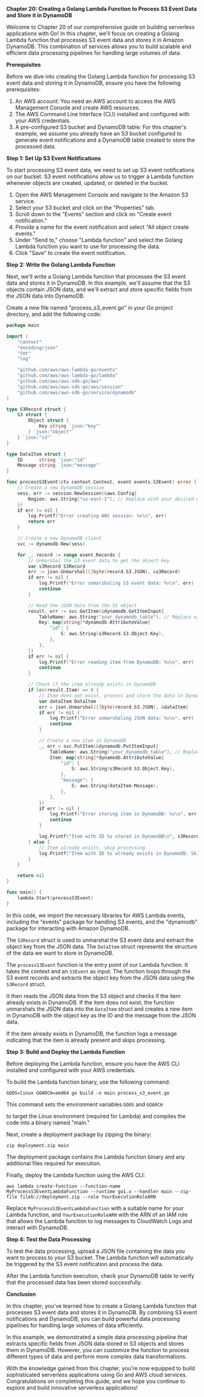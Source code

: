 **Chapter 20: Creating a Golang Lambda Function to Process S3 Event Data and Store it in DynamoDB**

Welcome to Chapter 20 of our comprehensive guide on building serverless applications with Go! In this chapter, we'll focus on creating a Golang Lambda function that processes S3 event data and stores it in Amazon DynamoDB. This combination of services allows you to build scalable and efficient data processing pipelines for handling large volumes of data.

**Prerequisites**

Before we dive into creating the Golang Lambda function for processing S3 event data and storing it in DynamoDB, ensure you have the following prerequisites:

1. An AWS account: You need an AWS account to access the AWS Management Console and create AWS resources.
2. The AWS Command Line Interface (CLI) installed and configured with your AWS credentials.
3. A pre-configured S3 bucket and DynamoDB table: For this chapter's example, we assume you already have an S3 bucket configured to generate event notifications and a DynamoDB table created to store the processed data.

**Step 1: Set Up S3 Event Notifications**

To start processing S3 event data, we need to set up S3 event notifications on our bucket. S3 event notifications allow us to trigger a Lambda function whenever objects are created, updated, or deleted in the bucket.

1. Open the AWS Management Console and navigate to the Amazon S3 service.
2. Select your S3 bucket and click on the "Properties" tab.
3. Scroll down to the "Events" section and click on "Create event notification."
4. Provide a name for the event notification and select "All object create events."
5. Under "Send to," choose "Lambda function" and select the Golang Lambda function you want to use for processing the data.
6. Click "Save" to create the event notification.

**Step 2: Write the Golang Lambda Function**

Next, we'll write a Golang Lambda function that processes the S3 event data and stores it in DynamoDB. In this example, we'll assume that the S3 objects contain JSON data, and we'll extract and store specific fields from the JSON data into DynamoDB.

Create a new file named "process_s3_event.go" in your Go project directory, and add the following code:

```go
package main

import (
	"context"
	"encoding/json"
	"fmt"
	"log"

	"github.com/aws/aws-lambda-go/events"
	"github.com/aws/aws-lambda-go/lambda"
	"github.com/aws/aws-sdk-go/aws"
	"github.com/aws/aws-sdk-go/aws/session"
	"github.com/aws/aws-sdk-go/service/dynamodb"
)

type S3Record struct {
	S3 struct {
		Object struct {
			Key string `json:"key"`
		} `json:"object"`
	} `json:"s3"`
}

type DataItem struct {
	ID      string `json:"id"`
	Message string `json:"message"`
}

func processS3Event(ctx context.Context, event events.S3Event) error {
	// Create a new DynamoDB session
	sess, err := session.NewSession(&aws.Config{
		Region: aws.String("us-east-1"), // Replace with your desired AWS region
	})
	if err != nil {
		log.Printf("Error creating AWS session: %v\n", err)
		return err
	}

	// Create a new DynamoDB client
	svc := dynamodb.New(sess)

	for _, record := range event.Records {
		// Unmarshal the S3 event data to get the object key
		var s3Record S3Record
		err := json.Unmarshal([]byte(record.S3.JSON), &s3Record)
		if err != nil {
			log.Printf("Error unmarshaling S3 event data: %v\n", err)
			continue
		}

		// Read the JSON data from the S3 object
		result, err := svc.GetItem(&dynamodb.GetItemInput{
			TableName: aws.String("your_dynamodb_table"), // Replace with the name of your DynamoDB table
			Key: map[string]*dynamodb.AttributeValue{
				"id": {
					S: aws.String(s3Record.S3.Object.Key),
				},
			},
		})
		if err != nil {
			log.Printf("Error reading item from DynamoDB: %v\n", err)
			continue
		}

		// Check if the item already exists in DynamoDB
		if len(result.Item) == 0 {
			// Item does not exist, process and store the data in DynamoDB
			var dataItem DataItem
			err = json.Unmarshal([]byte(record.S3.JSON), &dataItem)
			if err != nil {
				log.Printf("Error unmarshaling JSON data: %v\n", err)
				continue
			}

			// Create a new item in DynamoDB
			_, err = svc.PutItem(&dynamodb.PutItemInput{
				TableName: aws.String("your_dynamodb_table"), // Replace with the name of your DynamoDB table
				Item: map[string]*dynamodb.AttributeValue{
					"id": {
						S: aws.String(s3Record.S3.Object.Key),
					},
					"message": {
						S: aws.String(dataItem.Message),
					},
				},
			})
			if err != nil {
				log.Printf("Error storing item in DynamoDB: %v\n", err)
				continue
			}

			log.Printf("Item with ID %s stored in DynamoDB\n", s3Record.S3.Object.Key)
		} else {
			// Item already exists, skip processing
			log.Printf("Item with ID %s already exists in DynamoDB. Skipping processing.\n", s3Record.S3.Object.Key)
		}
	}

	return nil
}

func main() {
	lambda.Start(processS3Event)
}
```

In this code, we import the necessary libraries for AWS Lambda events, including the "events" package for handling S3 events, and the "dynamodb" package for interacting with Amazon DynamoDB.

The `S3Record` struct is used to unmarshal the S3 event data and extract the object key from the JSON data. The `DataItem` struct represents the structure of the data we want to store in DynamoDB.

The `processS3Event` function is the entry point of our Lambda function. It takes the context and an `S3Event` as input. The function loops through the S3 event records and extracts the object key from the JSON data using the `S3Record` struct.

It then reads the JSON data from the S3 object and checks if the item already exists in DynamoDB. If the item does not exist, the function unmarshals the JSON data into the `DataItem` struct and creates a new item in DynamoDB with the object key as the ID and the message from the JSON data.

If the item already exists in DynamoDB, the function logs a message indicating that the item is already present and skips processing.

**Step 3: Build and Deploy the Lambda Function**

Before deploying the Lambda function, ensure you have the AWS CLI installed and configured with your AWS credentials.

To build the Lambda function binary, use the following command:

```
GOOS=linux GOARCH=amd64 go build -o main process_s3_event.go
```

This command sets the environment variables `GOOS` and `GOARCH`

 to target the Linux environment (required for Lambda) and compiles the code into a binary named "main."

Next, create a deployment package by zipping the binary:

```
zip deployment.zip main
```

The deployment package contains the Lambda function binary and any additional files required for execution.

Finally, deploy the Lambda function using the AWS CLI:

```
aws lambda create-function --function-name MyProcessS3EventLambdaFunction --runtime go1.x --handler main --zip-file fileb://deployment.zip --role YourExecutionRoleARN
```

Replace `MyProcessS3EventLambdaFunction` with a suitable name for your Lambda function, and `YourExecutionRoleARN` with the ARN of an IAM role that allows the Lambda function to log messages to CloudWatch Logs and interact with DynamoDB.

**Step 4: Test the Data Processing**

To test the data processing, upload a JSON file containing the data you want to process to your S3 bucket. The Lambda function will automatically be triggered by the S3 event notification and process the data.

After the Lambda function execution, check your DynamoDB table to verify that the processed data has been stored successfully.

**Conclusion**

In this chapter, you've learned how to create a Golang Lambda function that processes S3 event data and stores it in DynamoDB. By combining S3 event notifications and DynamoDB, you can build powerful data processing pipelines for handling large volumes of data efficiently.

In this example, we demonstrated a simple data processing pipeline that extracts specific fields from JSON data stored in S3 objects and stores them in DynamoDB. However, you can customize the function to process different types of data and perform more complex data transformations.

With the knowledge gained from this chapter, you're now equipped to build sophisticated serverless applications using Go and AWS cloud services. Congratulations on completing this guide, and we hope you continue to explore and build innovative serverless applications!